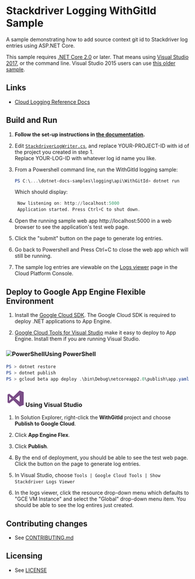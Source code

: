 # Stackdriver Logging WithGitId Sample

A sample demonstrating how to add source context git id to Stackdriver log entries using ASP.NET Core.

This sample requires [.NET Core 2.0](
    https://www.microsoft.com/net/core) or later.  That means using
[Visual Studio 2017](
    https://www.visualstudio.com/), or the command line.  Visual Studio 2015 users
can use [this older sample](
    https://github.com/GoogleCloudPlatform/dotnet-docs-samples/tree/vs2015/logging/api/WithGitId).

## Links

- [Cloud Logging Reference Docs](https://cloud.google.com/logging/docs/)

## Build and Run

1.  **Follow the set-up instructions in [the documentation](https://cloud.google.com/dotnet/docs/setup).**

2.  Edit [`StackdriverLogWriter.cs`](StackdriverLogWriter.cs), and replace YOUR-PROJECT-ID with id
    of the project you created in step 1.  
	Replace YOUR-LOG-ID with whatever log id name you like.

3. From a Powershell command line, run the WithGitId logging sample:
    ```ps1
    PS C:\...\dotnet-docs-samples\logging\api\WithGitId> dotnet run
   ```
   Which should display:

   ```ps1
    Now listening on: http://localhost:5000
    Application started. Press Ctrl+C to shut down.
    ```

4. Open the running sample web app http://localhost:5000 in a web browser 
to see the application's test web page. 

5. Click the "submit" button on the page to generate log entries.

7. Go back to Powershell and Press Ctrl+C to close the web app which will
still be running.

8. The sample log entries are viewable on the
[Logs viewer](https://console.cloud.google.com/logs) page in the
Cloud Platform Console.


## Deploy to Google App Engine Flexible Environment

1.  Install the [Google Cloud SDK](https://cloud.google.com/sdk/).  The Google Cloud SDK
    is required to deploy .NET applications to App Engine.

2.  [Google Cloud Tools for Visual Studio](
	https://marketplace.visualstudio.com/items?itemName=GoogleCloudTools.GoogleCloudPlatformExtensionforVisualStudio)
    make it easy to deploy to App Engine.  Install them if you are running Visual Studio.

### ![PowerShell](../../../appengine/flexible/.resources/powershell.png)Using PowerShell

```psm1
PS > dotnet restore
PS > dotnet publish
PS > gcloud beta app deploy .\bin\Debug\netcoreapp2.0\publish\app.yaml
```

### ![Visual Studio](../../../appengine/flexible/.resources/visual-studio.png)Using Visual Studio

1.  In Solution Explorer, right-click the **WithGitId** project and choose **Publish to Google Cloud**.

2.  Click **App Engine Flex**.

3.  Click **Publish**.

4. By the end of deployment, you should be able to see the test web page.
   Click the button on the page to generate log entries.

5. In Visual Studio, choose `Tools | Google Cloud Tools | Show Stackdriver Logs Viewer`

6. In the logs viewer, click the resource drop-down menu which defaults to "GCE VM Instance" and select the "Global" drop-down menu item. You should be able to see the log entires just created.
	
## Contributing changes

* See [CONTRIBUTING.md](../../../CONTRIBUTING.md)

## Licensing

* See [LICENSE](../../../LICENSE)